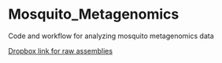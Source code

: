 # Mosquito_Metagenomics
Code and workflow for analyzing mosquito metagenomics data 

[Dropbox link for raw assemblies](https://www.dropbox.com/s/m194auk7oxlpnwa/Contigs.zip?dl=0)
